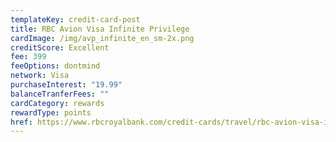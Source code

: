 ```yaml
---
templateKey: credit-card-post
title: RBC Avion Visa Infinite Privilege
cardImage: /img/avp_infinite_en_sm-2x.png
creditScore: Excellent
fee: 399
feeOptions: dontmind
network: Visa
purchaseInterest: "19.99"
balanceTranferFees: ""
cardCategory: rewards
rewardType: points
href: https://www.rbcroyalbank.com/credit-cards/travel/rbc-avion-visa-infinite-privilege.html
---
```

